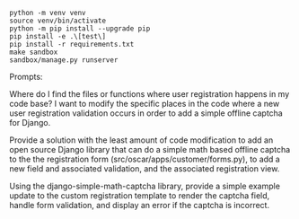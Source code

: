 
```
python -m venv venv
source venv/bin/activate
python -m pip install --upgrade pip
pip install -e .\[test\]
pip install -r requirements.txt
make sandbox
sandbox/manage.py runserver
```

Prompts:

Where do I find the files or functions where user registration happens in my code base? I want to modify the specific places in the code where a new user registration validation occurs in order to add a simple offline captcha for Django.

Provide a solution with the least amount of code modification to add an open source Django library that can do a simple math based offline captcha to the the registration form (src/oscar/apps/customer/forms.py), to add a new field and associated validation, and the associated registration view. 

Using the django-simple-math-captcha library, provide a simple example update to the custom registration template to render the captcha field, handle form validation, and display an error if the captcha is incorrect.